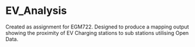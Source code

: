 # EV_Analysis
Created as assignment for EGM722. Designed to produce a mapping output showing the proximity of EV Charging stations to sub stations utilising Open Data. 
